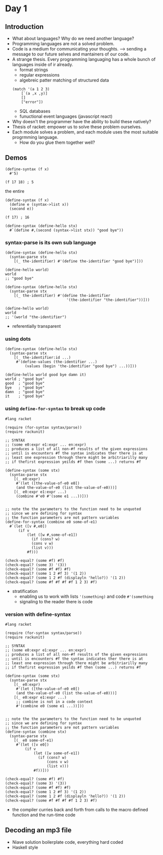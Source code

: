 # Day 1

## Introduction
* What about languages? Why do we need another language?
* Programming languages are not a solved problem.
* Code is a medium for communicating your thoughts. --> sending a message to our future selves and mantainers of our code.
* A strange thesis. Every programming languaging has a whole bunch of languages inside of ir already.
  * format strings
  * regular expressions
  * algebreic patter matching of structured data
  ```racket
  (match '(a 1 2 3)
	  [`(a ,x ,y)]
	  []
	  ["error"])
  ```
  * SQL databases
  * funuctional event languages (javascript react)
* Why doesn't the programmer have the ability to build these natively?
* Thesis of racket: empower us to solve these problem ourselves.
* Each module solves a problem, and each module uses the most suitable progrmming language.
  * How do you glue them together well?


## Demos
```racket
(define-syntax (f x)
  #'5)

(f 17 18) ; 5
```
the entire 

```racket
(define-syntax (f x)
  (define e (syntax->list x))
  (second e))

(f 17) ; 16
```

```racket
(define-syntax (define-hello stx)
  #`(define #,(second (syntax->list stx)) "good bye"))
 ```

### syntax-parse is its own sub language
```racket
(define-syntax (define-hello stx)
  (syntax-parse stx
    [(_ the-identifier) #'(define the-identifier "good bye")]))

(define-hello world)
world 
;; "good bye"
```
```racket
(define-syntax (define-hello stx)
  (syntax-parse stx
    [(_ the-identifier) #'(define the-identifier
                            '(the-identifier "the-identifier"))]))

(define-hello world)
world 
;; '(world "the-identifier")
```
* referentially transparent

### using dots
```racket
(define-syntax (define-hello stx)
  (syntax-parse stx
    [(_ the-identifier:id ...)
     #'(define-values (the-identifier ...)
         (values (begin 'the-identifier "good bye") ...))]))

(define-hello world good bye damn it)
world ; "good bye"
good  ; "good bye"
bye   ; "good bye"
damn  ; "good bye"
it    ; "good bye"
```

### using `define-for-syntax` to break up code
```racket
#lang racket

(require (for-syntax syntax/parse))
(require rackunit)

;; SYNTAX
;; (some e0:expr e1:expr ... en:expr)
;; produces a list of all non-#f results of the given expressions
;; until is encounters #f the syntax indicates ther there is at
;; least one expression through there might be arbitriarilly many
;; if thefirst expression yeilds #f then (some ...) returns #f

(define-syntax (some stx)
  (syntax-parse stx
    [(_ e0:expr)
     #'(let ([the-value-of-e0 e0])
     (and the-value-of-e0 (list the-value-of-e0)))]
    [(_ e0:expr e1:expr ...)
     (combine #'e0 #'(some e1 ...))]))


;; note the the parameters to the function need to be unquoted
;; since we are defining for syntax
;; the function parameters are not pattern variables
(define-for-syntax (combine e0 some-of-e1)
  #`(let ([v #,e0])
      (if v
          (let ([w #,some-of-e1])
            (if (cons? w)
            (cons v w)
            (list v)))
          #f)))

(check-equal? (some #f) #f)
(check-equal? (some 3) '(3))
(check-equal? (some #f #f) #f)
(check-equal? (some 1 2 #f 3) '(1 2))
(check-equal? (some 1 2 #f (displayln 'hello?)) '(1 2))
(check-equal? (some #f #f #f #f 1 2 3) #f)
```
* stratification
  * enabling us to work with lists `'(something)` and code `#'(something`
  * signaling to the reader there is code

### version with define-syntax
```racket
#lang racket

(require (for-syntax syntax/parse))
(require rackunit)

;; SYNTAX
;; (some e0:expr e1:expr ... en:expr)
;; produces a list of all non-#f results of the given expressions
;; until is encounters #f the syntax indicates ther there is at
;; least one expression through there might be arbitriarilly many
;; if thefirst expression yeilds #f then (some ...) returns #f

(define-syntax (some stx)
  (syntax-parse stx
    [(_ e0:expr)
     #'(let ([the-value-of-e0 e0])
     (and the-value-of-e0 (list the-value-of-e0)))]
    [(_ e0:expr e1:expr ...)
     ;; combine is not in a code context
     #'(combine e0 (some e1 ...))]))


;; note the the parameters to the function need to be unquoted
;; since we are defining for syntax
;; the function parameters are not pattern variables
(define-syntax (combine stx)
  (syntax-parse stx
    [(_ e0 some-of-e1)
     #'(let ([v e0])
         (if v
             (let ([w some-of-e1])
               (if (cons? w)
                   (cons v w)
                   (list v)))
             #f))]))

(check-equal? (some #f) #f)
(check-equal? (some 3) '(3))
(check-equal? (some #f #f) #f)
(check-equal? (some 1 2 #f 3) '(1 2))
(check-equal? (some 1 2 #f (displayln 'hello?)) '(1 2))
(check-equal? (some #f #f #f #f 1 2 3) #f)
```
* the compiler curries back and forth from calls to the macro defined
  function and the run-time code
  
## Decoding an mp3 file
* Niave solution boilerplate code, everything hard coded
* Haskell style

